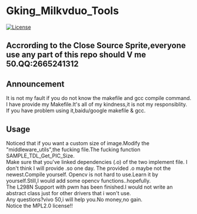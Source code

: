 # Gking_Milkvduo_Tools
<a href="https://github.com/Gking-a/Gking_Milkvduo_Tools/edit/master/LICENSE"><img alt="License"
    src="https://img.shields.io/badge/Code_License-MPL-f5de53?&color=f5de53"/></a>
## Accrording to the Close Source Sprite,everyone use any part of this repo should V me 50.QQ:2665241312
## Announcement  
It is not my fault if you do not know the makefile and gcc compile command.  
I have provide my Makefile.It's all of my kindness,it is not my responsiblity.
If you have problem using it,baidu/google makefile & gcc.
## Usage
Noticed that if you want a custom size of image.Modify the "middleware_utils",the fucking file.The fucking function SAMPLE_TDL_Get_PIC_Size.  
Make sure that you've linked dependencies (.o) of the two implement file.
I don't think I will provide .so one day.
The provided .o maybe not the newest.Compile yourself.
Opencv is not hard to use.Learn it by yourself.Still,I would add some opencv functions..hopefully.  
The L298N Support with pwm has been finished.I would not write an abstract class just for other drivers that i won't use.  
Any questions?vivo 50,i will help you.No money,no gain.  
Notice the MPL2.0 license!!  